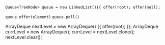  `Queue<TreeNode> queue = new LinkedList(){{ offer(root); offer(null); `

 `queue.offer(element)`
 `queue.poll()`



ArrayDeque<TreeNode> nextLevel = new ArrayDeque() {{ offer(root); }};
    ArrayDeque<TreeNode> currLevel = new ArrayDeque();
currLevel = nextLevel.clone();
nextLevel.clear();